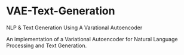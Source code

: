 # VAE-Text-Generation
NLP & Text Generation Using A Varational Autoencoder

An implementation of a Variational Autoencoder for Natural Language Processing and Text Generation.


